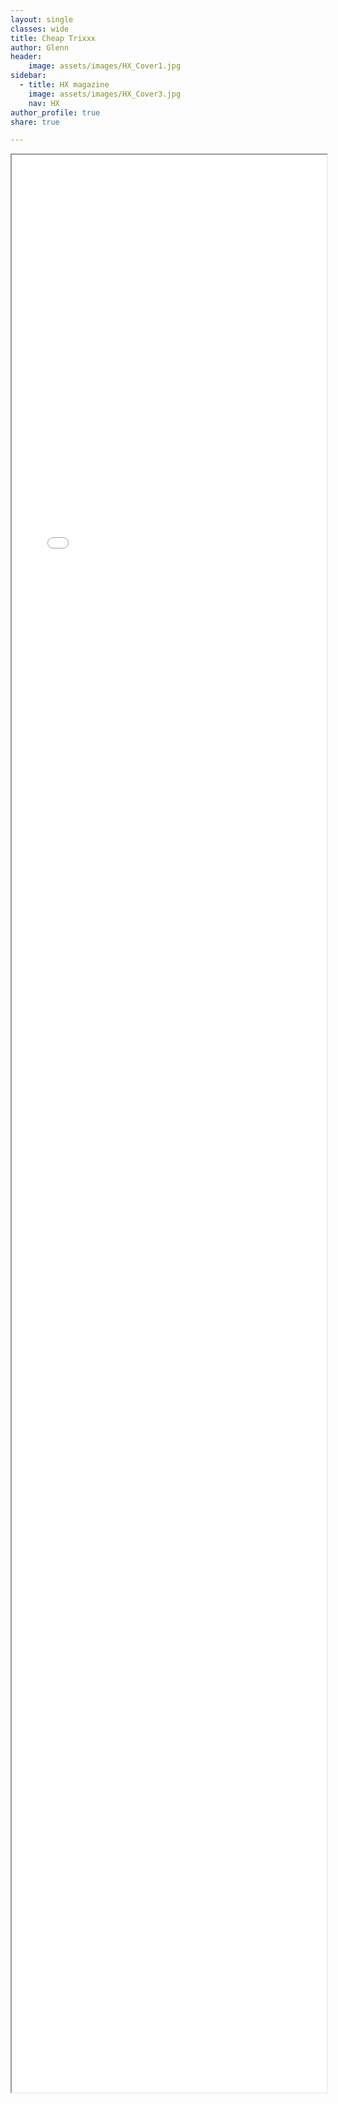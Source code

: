 ```yaml
---
layout: single
classes: wide
title: Cheap Trixxx
author: Glenn
header:
    image: assets/images/HX_Cover1.jpg
sidebar:
  - title: HX magazine
    image: assets/images/HX_Cover3.jpg
    nav: HX
author_profile: true
share: true

---
```



<style type="text/css">
  iframe {
    max-width: 100%;
  }
</style>

<div>
<iframe src="hxn/web.archive.org/web/20050221102140if_/http:/www.hx.com/features/indexgreen.html" width="800px" height="3100px" allow-forms="false"></iframe>
</div>